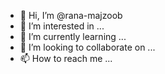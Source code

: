 - 👋 Hi, I’m @rana-majzoob
- 👀 I’m interested in ...
- 🌱 I’m currently learning ...
- 💞️ I’m looking to collaborate on ...
- 📫 How to reach me ...

<!---
rana-majzoob/rana-majzoob is a ✨ special ✨ repository because its `README.md` (this file) appears on your GitHub profile.
You can click the Preview link to take a look at your changes.
--->
